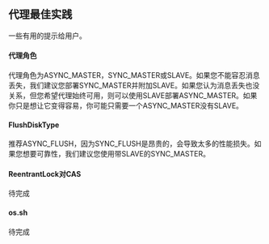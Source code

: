 ## 代理最佳实践

一些有用的提示给用户。

#### 代理角色
代理角色为ASYNC_MASTER，SYNC_MASTER或SLAVE。如果您不能容忍消息丢失，我们建议您部署SYNC_MASTER并附加SLAVE。如果您认为消息丢失也没关系，但您希望代理始终可用，则可以使用SLAVE部署ASYNC_MASTER。如果你只是想让它变得容易，你可能只需要一个ASYNC_MASTER没有SLAVE。

#### FlushDiskType
推荐ASYNC_FLUSH，因为SYNC_FLUSH是昂贵的，会导致太多的性能损失。如果您想要可靠性，我们建议您使用带SLAVE的SYNC_MASTER。

#### ReentrantLock对CAS
待完成

#### os.sh
待完成